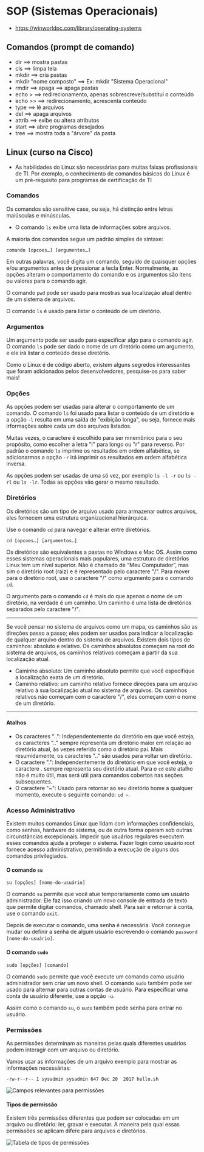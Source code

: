 # SOP (Sistemas Operacionais)
* https://winworldpc.com/library/operating-systems

## Comandos (prompt de comando)
* dir ==> mostra pastas
* cls ==> limpa tela
* mkdir ==> cria pastas
* mkdir "nome composto" ==> Ex: mkdir "Sistema Operacional"
* rmdir ==> apaga ==> apaga pastas
* echo > ==> redirecionamento, apenas sobrescreve/substituí o conteúdo
* echo >> ==> redirecionamento, acrescenta conteúdo
* type ==> lê arquivos
* del ==> apaga arquivos
* attrib ==> exibe ou altera atributos
* start ==> abre programas desejados
* tree ==> mostra toda a "árvore" da pasta

## Linux (curso na Cisco)
* As habilidades do Linux são necessárias para muitas faixas profissionais de TI. Por exemplo, o conhecimento de comandos básicos do Linux é um pré-requisito para programas de certificação de TI

### Comandos
Os comandos são sensitive case, ou seja, há distinção entre letras maiúsculas e minúsculas.

* O comando ``` ls ```  exibe uma lista de informações sobre arquivos.

A maioria dos comandos segue um padrão simples de sintaxe:

``` comando [opcoes…] [argumentos…] ```

Em outras palavras, você digita um comando, seguido de quaisquer opções e/ou argumentos antes de pressionar a tecla Enter. Normalmente, as opções alteram o comportamento do comando e os argumentos são itens ou valores para o comando agir.

O comando ``` pwd ``` pode ser usado para mostras sua localização atual dentro de um sistema de arquivos.

O comando ``` ls ``` é usado para listar o conteúdo de um diretório.

### Argumentos
Um argumento pode ser usado para especificar algo para o comando agir. O comando ``` ls ``` pode ser dado o nome de um diretório como um argumento, e ele irá listar o conteúdo desse diretório.

Como o Linux é de código aberto, existem alguns segredos interessantes que foram adicionados pelos desenvolvedores, pesquise-os para saber mais!

### Opções
As opções podem ser usadas para alterar o comportamento de um comando. O comando ``` ls ``` foi usado para listar o conteúdo de um diretório e a opção ``` -l ``` resulta em uma saída de "exibição longa", ou seja, fornece mais irformações sobre cada um dos arquivos listados.

Muitas vezes, o caractere é escolhido para ser mnemônico para o seu propósito, como escolher a letra "l" para longo ou "r" para reverso. Por padrão o comando ``` ls ``` imprime os resultados em ordem alfabética, se adicionarmos a opção ``` -r ``` irá imprimir os resultados em ordem alfabética inversa.

As opções podem ser usadas de uma só vez, por exemplo ``` ls -l -r ``` ou ``` ls -rl ``` ou ``` ls -lr ```. Todas as opções vão gerar o mesmo resultado.

### Diretórios
Os diretórios são um tipo de arquivo usado para armazenar outros arquivos, eles fornecem uma estrutura organizacional hierárquica. 

Use o comando ``` cd ``` para navegar e alterar entre diretórios.

``` cd [opcoes…] [argumentos…] ```

Os diretórios são equivalentes a pastas no Windows e Mac OS. Assim como esses sistemas operacionais mais populares, uma estrutura de diretórios Linux tem um nível superior. Não é chamado de “Meu Computador”, mas sim o diretório root (raiz) e é representado pelo caractere "/". Para mover para o diretório root, use o caractere "/" como argumento para o comando ``` cd ```.

O argumento para o comando ``` cd ``` é mais do que apenas o nome de um diretório, na verdade é um caminho. Um caminho é uma lista de diretórios separados pelo caractere "/".

----------------------------------------------------------------------------------------------------------------
Se você pensar no sistema de arquivos como um mapa, os caminhos são as direções passo a passo; eles podem ser usados para indicar a localização de qualquer arquivo dentro do sistema de arquivos. Existem dois tipos de caminhos: absoluto e relativo. Os caminhos absolutos começam na root do sistema de arquivos, os caminhos relativos começam a partir da sua localização atual.

* Caminho absoluto: Um caminho absoluto permite que você especifique a localização exata de um diretório.
* Caminho relativo: um caminho relativo fornece direções para um arquivo relativo à sua localização atual no sistema de arquivos. Os caminhos relativos não começam com o caractere "/", eles começam com o nome de um diretório.
----------------------------------------------------------------------------------------------------------------

#### Atalhos
* Os caracteres "..": Independentemente do diretório em que você esteja, os caracteres ".." sempre representa um diretório maior em relação ao diretório atual, às vezes referido como o diretório pai. Mais resumidamente, os caracteres ".." são usados para voltar um diretório.
* O caractere ".": Independentemente do diretório em que você esteja, o caractere . sempre representa seu diretório atual. Para o ``` cd ``` este atalho não é muito útil, mas será útil para comandos cobertos nas seções subsequentes.
* O caractere "~": Usado para retornar ao seu diretório home a qualquer momento, execute o seguinte comando: ``` cd ~ ```.

### Acesso Administrativo
Existem muitos comandos Linux que lidam com informações confidenciais, como senhas, hardware do sistema, ou de outra forma operam sob outras circunstâncias excepcionais. Impedir que usuários regulares executem esses comandos ajuda a proteger o sistema. Fazer login como usuário root fornece acesso administrativo, permitindo a execução de alguns dos comandos privilegiados.

#### O comando ``` su ```

``` su [opções] [nome-do-usuário] ```

O comando ``` su ``` permite que você atue temporariamente como um usuário administrador. Ele faz isso criando um novo console de entrada de texto que permite digitar comandos, chamado shell. Para sair e retornar à conta, use o comando ``` exit ```.

Depois de executar o comando, uma senha é necessária. Você consegue mudar ou definir a senha de algum usuário escrevendo o comando ``` password [nome-do-usuário] ```.

#### O comando ``` sudo ```

``` sudo [opções] [comando] ```

O comando ``` sudo ``` permite que você execute um comando como usuário administrador sem criar um novo shell. O comando ``` sudo ``` também pode ser usado para alternar para outras contas de usuário. Para especificar uma conta de usuário diferente, use a opção ``` -u ```.

Assim como o comando ``` su ```, o ``` sudo ``` também pede senha para entrar no usuário.

### Permissões 
As permissões determinam as maneiras pelas quais diferentes usuários podem interagir com um arquivo ou diretório.

Vamos usar as informações de um arquivo exemplo para mostrar as informações necessárias:

    -rw-r--r-- 1 sysadmin sysadmin 647 Dec 20  2017 hello.sh

<img alt="Campos relevantes para permissões" src="./img-README/permissoes.png">

#### Tipos de permissão
Existem três permissões diferentes que podem ser colocadas em um arquivo ou diretório: ler, gravar e executar. A maneira pela qual essas permissões se aplicam difere para arquivos e diretórios.

<img alt="Tabela de tipos de permissões" src="./img-README/tabel-permissoes.png">